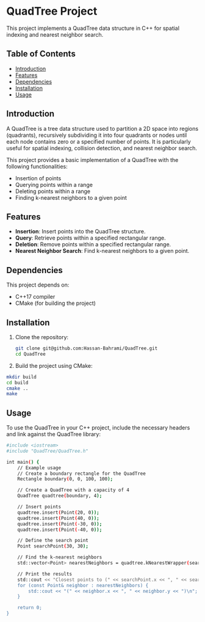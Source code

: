 # QuadTree Project
This project implements a QuadTree data structure in C++ for spatial indexing and nearest neighbor search.

## Table of Contents
- [Introduction](#introduction)
- [Features](#features)
- [Dependencies](#dependencies)
- [Installation](#installation)
- [Usage](#usage)

## Introduction

A QuadTree is a tree data structure used to partition a 2D space into regions (quadrants), recursively subdividing it into four quadrants or nodes until each node contains zero or a specified number of points. It is particularly useful for spatial indexing, collision detection, and nearest neighbor search.

This project provides a basic implementation of a QuadTree with the following functionalities:
- Insertion of points
- Querying points within a range
- Deleting points within a range
- Finding k-nearest neighbors to a given point

## Features

- **Insertion**: Insert points into the QuadTree structure.
- **Query**: Retrieve points within a specified rectangular range.
- **Deletion**: Remove points within a specified rectangular range.
- **Nearest Neighbor Search**: Find k-nearest neighbors to a given point.

## Dependencies

This project depends on:
- C++17 compiler
- CMake (for building the project)

## Installation

1. Clone the repository:
   ```sh
   git clone git@github.com:Hassan-Bahrami/QuadTree.git
   cd QuadTree
   ```
2. Build the project using CMake:
  ```sh
  mkdir build
  cd build
  cmake ..
  make
  ```
## Usage
To use the QuadTree in your C++ project, include the necessary headers and link against the QuadTree library:
```sh
#include <iostream>
#include "QuadTree/QuadTree.h"

int main() {
    // Example usage
    // Create a boundary rectangle for the QuadTree
    Rectangle boundary(0, 0, 100, 100);

    // Create a QuadTree with a capacity of 4
    QuadTree quadtree(boundary, 4);

    // Insert points
    quadtree.insert(Point(20, 0));
    quadtree.insert(Point(40, 0));
    quadtree.insert(Point(-30, 0));
    quadtree.insert(Point(-40, 0));

    // Define the search point
    Point searchPoint(30, 30);

    // Find the k-nearest neighbors
    std::vector<Point> nearestNeighbors = quadtree.kNearestWrapper(searchPoint, 2, 40);

    // Print the results
    std::cout << "Closest points to (" << searchPoint.x << ", " << searchPoint.y << "):\n";
    for (const Point& neighbor : nearestNeighbors) {
        std::cout << "(" << neighbor.x << ", " << neighbor.y << ")\n";
    }

    return 0;
}
```
